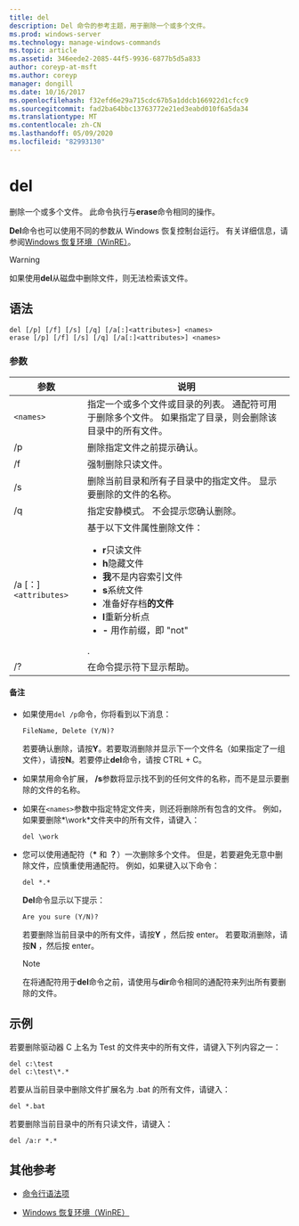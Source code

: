 ```yaml
---
title: del
description: Del 命令的参考主题，用于删除一个或多个文件。
ms.prod: windows-server
ms.technology: manage-windows-commands
ms.topic: article
ms.assetid: 346eede2-2085-44f5-9936-6877b5d5a833
author: coreyp-at-msft
ms.author: coreyp
manager: dongill
ms.date: 10/16/2017
ms.openlocfilehash: f32efd6e29a715cdc67b5a1ddcb166922d1cfcc9
ms.sourcegitcommit: fad2ba64bbc13763772e21ed3eabd010f6a5da34
ms.translationtype: MT
ms.contentlocale: zh-CN
ms.lasthandoff: 05/09/2020
ms.locfileid: "82993130"
---
```

# <a name="del"></a>del

删除一个或多个文件。 此命令执行与**erase**命令相同的操作。

**Del**命令也可以使用不同的参数从 Windows 恢复控制台运行。 有关详细信息，请参阅[Windows 恢复环境（WinRE）](https://docs.microsoft.com/windows-hardware/manufacture/desktop/windows-recovery-environment--windows-re--technical-reference)。

> [!WARNING]
> 如果使用**del**从磁盘中删除文件，则无法检索该文件。

## <a name="syntax"></a>语法

```
del [/p] [/f] [/s] [/q] [/a[:]<attributes>] <names>
erase [/p] [/f] [/s] [/q] [/a[:]<attributes>] <names>
```

### <a name="parameters"></a>参数

| 参数 | 说明 |
| --------- | ----------- |
| `<names>` | 指定一个或多个文件或目录的列表。 通配符可用于删除多个文件。 如果指定了目录，则会删除该目录中的所有文件。 |
| /p | 删除指定文件之前提示确认。 |
| /f | 强制删除只读文件。 |
| /s | 删除当前目录和所有子目录中的指定文件。 显示要删除的文件的名称。 |
| /q | 指定安静模式。 不会提示您确认删除。 |
| /a [：]`<attributes>` | 基于以下文件属性删除文件：<ul><li>**r**只读文件</li><li>**h**隐藏文件</li><li>**我**不是内容索引文件</li><li>**s**系统文件</li><li>准备好存档**的文件**</li><li>**l**重新分析点</li><li>**-** 用作前缀，即 "not"</li></ul>. |
| /? | 在命令提示符下显示帮助。 |

#### <a name="remarks"></a>备注

- 如果使用`del /p`命令，你将看到以下消息：

    `FileName, Delete (Y/N)?`

    若要确认删除，请按**Y**。若要取消删除并显示下一个文件名（如果指定了一组文件），请按**N**。若要停止**del**命令，请按 CTRL + C。

- 如果禁用命令扩展， **/s**参数将显示找不到的任何文件的名称，而不是显示要删除的文件的名称。

- 如果在`<names>`参数中指定特定文件夹，则还将删除所有包含的文件。 例如，如果要删除*\work*文件夹中的所有文件，请键入：

  ```
  del \work
  ```

- 您可以使用通配符（**&#42;** 和 **？**）一次删除多个文件。 但是，若要避免无意中删除文件，应慎重使用通配符。 例如，如果键入以下命令：

  ```
  del *.*
  ```

  **Del**命令显示以下提示：

  `Are you sure (Y/N)?`

  若要删除当前目录中的所有文件，请按**Y** ，然后按 enter。 若要取消删除，请按**N** ，然后按 enter。

  > [!NOTE]
  > 在将通配符用于**del**命令之前，请使用与**dir**命令相同的通配符来列出所有要删除的文件。

## <a name="examples"></a>示例

若要删除驱动器 C 上名为 Test 的文件夹中的所有文件，请键入下列内容之一：

```
del c:\test
del c:\test\*.*
```

若要从当前目录中删除文件扩展名为 .bat 的所有文件，请键入：

```
del *.bat
```

若要删除当前目录中的所有只读文件，请键入：

```
del /a:r *.*
```

## <a name="additional-references"></a>其他参考

- [命令行语法项](command-line-syntax-key.md)

- [Windows 恢复环境（WinRE）](https://docs.microsoft.com/windows-hardware/manufacture/desktop/windows-recovery-environment--windows-re--technical-reference)
